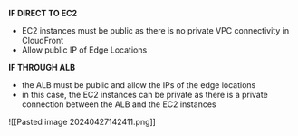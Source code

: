 **IF DIRECT TO EC2**
- EC2 instances must be public as there is no private VPC connectivity in CloudFront
- Allow public IP of Edge Locations

**IF THROUGH ALB**
- the ALB must be public and allow the IPs of the edge locations
- in this case, the EC2 instances can be private as there is a private connection between the ALB and the EC2 instances

![[Pasted image 20240427142411.png]]